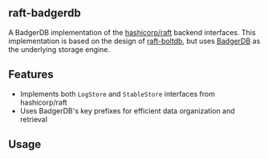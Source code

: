 ## raft-badgerdb

A BadgerDB implementation of the [hashicorp/raft](https://github.com/hashicorp/raft) backend interfaces. This
implementation is based on the design of [raft-boltdb](https://github.com/hashicorp/raft-boltdb), but
uses [BadgerDB](https://github.com/dgraph-io/badger) as the underlying storage engine.

## Features

- Implements both `LogStore` and `StableStore` interfaces from hashicorp/raft
- Uses BadgerDB's key prefixes for efficient data organization and retrieval

## Usage
